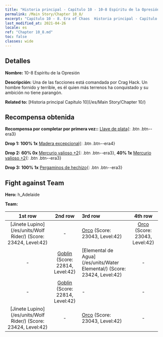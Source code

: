 ```yaml
---
title: "Historia principal - Capítulo 10 - 10-8 Espíritu de la Opresión"
permalink: /Main Story/Chapter 10_8/
excerpt: "Capítulo 10 - 8. Era of Chaos  Historia principal - Capítulo 10_8. 10-8 Espíritu de la Opresión"
last_modified_at: 2021-04-26
locale: es
ref: "Chapter 10_8.md"
toc: false
classes: wide
---
```


## Detalles

 **Nombre:** 10-8 Espíritu de la Opresión

 **Descripción:** Una de las facciones está comandada por Crag Hack. Un hombre fornido y terrible, es él quien más terrenos ha conquistado y su ambición no tiene parangón.

 **Related to:** [Historia principal Capítulo 10](/es/Main Story/Chapter 10/)

## Recompensa obtenida

 **Recompensa por completar por primera vez::** [Llave de plata](/ItemsES/con_693/){: .btn .btn--era3}

 **Drop 1:** **100% 1x** [Madera excepcional](/ItemsES/mat_34/){: .btn .btn--era4}

 **Drop 2:** **60% 0x** [Mercurio valioso +2](/ItemsES/mat_28/){: .btn .btn--era3}, **40% 1x** [Mercurio valioso +2](/ItemsES/mat_28/){: .btn .btn--era3}

 **Drop 3:** **100% 1x** [Pergaminos de hechizo](/ItemsES/con_694/){: .btn .btn--era3}


## Fight against Team
 **Hero:** h_Adelaide

 **Team:**


  | 1st row | 2nd row | 3rd row | 4th row |
  |:----:|:----:|:----|:----:|
  | [Jinete Lupino](/es/units/Wolf Rider/) (Score: 23424, Level:42)  | - | [Orco](/es/units/Orc/) (Score: 23043, Level:42)  | [Orco](/es/units/Orc/) (Score: 23043, Level:42)  |
  | - | [Goblin](/es/units/Goblin/) (Score: 22814, Level:42)  | [Elemental de Agua](/es/units/Water Elemental/) (Score: 23424, Level:42)  | - |
  | - | [Goblin](/es/units/Goblin/) (Score: 22814, Level:42)  | - | - |
  | [Jinete Lupino](/es/units/Wolf Rider/) (Score: 23424, Level:42)  | - | [Orco](/es/units/Orc/) (Score: 23043, Level:42)  | - |


